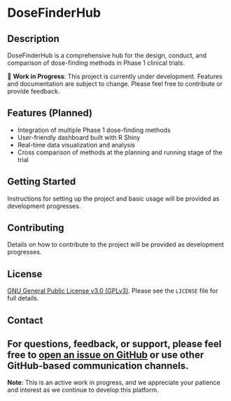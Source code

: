 # DoseFinderHub

## Description
DoseFinderHub is a comprehensive hub for the design, conduct, and comparison of dose-finding methods in Phase 1 clinical trials. 

:construction: **Work in Progress**: This project is currently under development. Features and documentation are subject to change. Please feel free to contribute or provide feedback.

## Features (Planned)
- Integration of multiple Phase 1 dose-finding methods
- User-friendly dashboard built with R Shiny
- Real-time data visualization and analysis
- Cross comparison of methods at the planning and running stage of the trial

## Getting Started
Instructions for setting up the project and basic usage will be provided as development progresses.

## Contributing
Details on how to contribute to the project will be provided as development progresses.

## License
[GNU General Public License v3.0 (GPLv3)](https://www.gnu.org/licenses/gpl-3.0.en.html). Please see the `LICENSE` file for full details.
## Contact
For questions, feedback, or support, please feel free to [open an issue on GitHub](https://github.com/xlai/dosefinderhub/issues) or use other GitHub-based communication channels.
---

**Note**: This is an active work in progress, and we appreciate your patience and interest as we continue to develop this platform.
